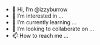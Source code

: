 - 👋 Hi, I’m @izzyburrow
- 👀 I’m interested in ...
- 🌱 I’m currently learning ...
- 💞️ I’m looking to collaborate on ...
- 📫 How to reach me ...

<!---
izzyburrow/izzyburrow is a ✨ special ✨ repository because its `README.md` (this file) appears on your GitHub profile.
You can click the Preview nk to take a look at your changes.
--->
